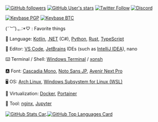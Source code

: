 <!--
**SlashNephy/SlashNephy** is a ✨ _special_ ✨ repository because its `README.md` (this file) appears on your GitHub profile.
-->

[![GitHub followers](https://img.shields.io/github/followers/SlashNephy?style=social)](https://github.com/SlashNephy)
[![GitHub User's stars](https://img.shields.io/github/stars/SlashNephy?affiliations=OWNER%2CCOLLABORATOR%2CORGANIZATION_MEMBER&style=social)](https://github.com/SlashNephy)
[![Twitter Follow](https://img.shields.io/twitter/follow/SlashNephy?style=social)](https://twitter.com/SlashNephy)
[![Discord](https://img.shields.io/discord/187578406940966912?label=Discord%20Server)](https://discord.gg/KA3US7r6zX)

[![Keybase PGP](https://img.shields.io/keybase/pgp/SlashNephy)](https://https://keybase.io/SlashNephy)
[![Keybase BTC](https://img.shields.io/keybase/btc/SlashNephy)](https://https://keybase.io/SlashNephy)

(*˘︶˘*).｡.:*♡ : Favorite things

📖 Language: [Kotlin](https://kotlinlang.org), [.NET](https://docs.microsoft.com/ja-jp/dotnet) (C#), [Python](https://www.python.org), [Rust](https://www.rust-lang.org), [TypeScript](https://www.typescriptlang.org)

📝 Editor: [VS Code](https://code.visualstudio.com), [JetBrains](https://www.jetbrains.com) IDEs (such as [IntelliJ IDEA](https://www.jetbrains.com/ja-jp/idea)), nano

⌨️ Terminal / Shell: [Windows Terminal](https://docs.microsoft.com/ja-jp/windows/terminal) / [xonsh](https://xon.sh)

🅰️ Font: [Cascadia Mono](https://docs.microsoft.com/ja-jp/windows/terminal/cascadia-code), [Noto Sans JP](https://fonts.google.com/specimen/Noto+Sans+JP), [Avenir Next Pro](https://fontplus.jp/font-list/avenirnextltpro-medium)

🖥 OS: [Arch Linux](https://archlinux.org), [Windows Subsystem for Linux (WSL)](https://docs.microsoft.com/ja-jp/windows/wsl)

🐋 Virtualization: [Docker](https://www.docker.com), [Portainer](https://www.portainer.io)

🧰 Tool: [nginx](https://www.nginx.com), [Jupyter](https://jupyter.org)


<a href="https://github.com/SlashNephy">
  <img align="center" src="https://github-readme-stats.vercel.app/api?username=SlashNephy&show_icons=true&count_private=true&theme=tokyonight&custom_title=Statistics" title="GitHub Stats Car">
</a>

<a href="https://github.com/SlashNephy">
  <img align="center" src="https://github-readme-stats.vercel.app/api/top-langs/?username=SlashNephy&layout=compact&theme=tokyonight&langs_count=8&hide=gnuplot" title="GitHub Top Languages Card">
</a>
